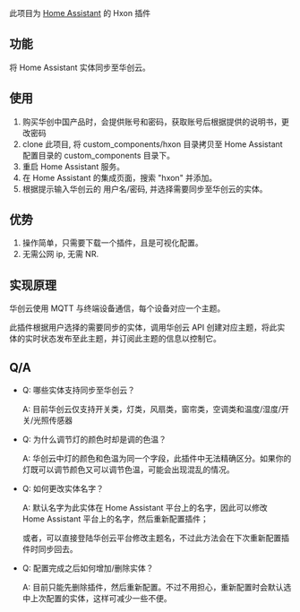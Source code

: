 此项目为 [Home Assistant](https://www.home-assistant.io/) 的 Hxon 插件

## 功能
将 Home Assistant 实体同步至华创云。


## 使用
  1. 购买华创中国产品时，会提供账号和密码，获取账号后根据提供的说明书，更改密码
  2. clone 此项目, 将 custom\_components/hxon 目录拷贝至 Home Assistant 配置目录的 custom\_components 目录下。
  3. 重启 Home Assistant 服务。
  4. 在 Home Assistant 的集成页面，搜索 "hxon" 并添加。
  5. 根据提示输入华创云的 用户名/密码, 并选择需要同步至华创云的实体。


## 优势
  1. 操作简单，只需要下载一个插件，且是可视化配置。
  2. 无需公网 ip, 无需 NR.

## 实现原理
华创云使用 MQTT 与终端设备通信，每个设备对应一个主题。

此插件根据用户选择的需要同步的实体，调用华创云 API 创建对应主题，将此实体的实时状态发布至此主题，并订阅此主题的信息以控制它。

## Q/A
  - Q: 哪些实体支持同步至华创云？

    A: 目前华创云仅支持开关类，灯类，风扇类，窗帘类，空调类和温度/湿度/开关/光照传感器

  - Q: 为什么调节灯的颜色时却是调的色温？

    A: 华创云中灯的颜色和色温为同一个字段，此插件中无法精确区分。如果你的灯既可以调节颜色又可以调节色温，可能会出现混乱的情况。

  - Q: 如何更改实体名字？

    A: 默认名字为此实体在 Home Assistant 平台上的名字，因此可以修改 Home Assistant 平台上的名字，然后重新配置插件；

       或者，可以直接登陆华创云平台修改主题名，不过此方法会在下次重新配置插件时同步回去。

  - Q: 配置完成之后如何增加/删除实体？

    A: 目前只能先删除插件，然后重新配置。不过不用担心，重新配置时会默认选中上次配置的实体，这样可减少一些不便。
